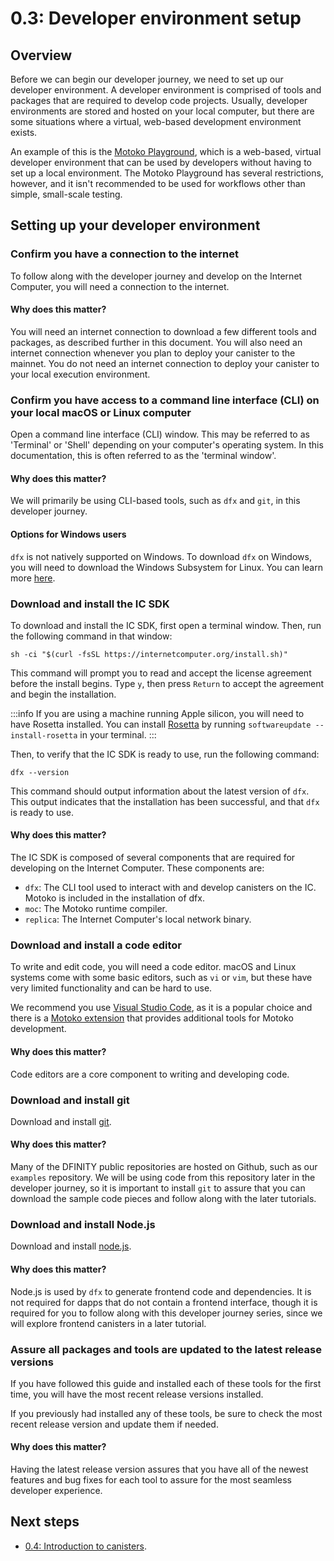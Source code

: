 # 0.3: Developer environment setup

## Overview

Before we can begin our developer journey, we need to set up our developer environment. A developer environment is comprised of tools and packages that are required to develop code projects. Usually, developer environments are stored and hosted on your local computer, but there are some situations where a virtual, web-based development environment exists. 

An example of this is the [Motoko Playground](https://m7sm4-2iaaa-aaaab-qabra-cai.ic0.app/), which is a web-based, virtual developer environment that can be used by developers without having to set up a local environment. The Motoko Playground has several restrictions, however, and it isn't recommended to be used for workflows other than simple, small-scale testing. 

## Setting up your developer environment

### Confirm you have a connection to the internet

To follow along with the developer journey and develop on the Internet Computer, you will need a connection to the internet. 

#### Why does this matter?

You will need an internet connection to download a few different tools and packages, as described further in this document. You will also need an internet connection whenever you plan to deploy your canister to the mainnet. You do not need an internet connection to deploy your canister to your local execution environment.

### Confirm you have access to a command line interface (CLI) on your local macOS or Linux computer

Open a command line interface (CLI) window. This may be referred to as 'Terminal' or 'Shell' depending on your computer's operating system. In this documentation, this is often referred to as the 'terminal window'. 

#### Why does this matter?

We will primarily be using CLI-based tools, such as `dfx` and `git`, in this developer journey. 

#### Options for Windows users

`dfx` is not natively supported on Windows. To download `dfx` on Windows, you will need to download the Windows Subsystem for Linux. You can learn more [here](/docs/developer-docs/setup/install/index.mdx).

### Download and install the IC SDK

To download and install the IC SDK, first open a terminal window. Then, run the following command in that window:

```
sh -ci "$(curl -fsSL https://internetcomputer.org/install.sh)"
```

This command will prompt you to read and accept the license agreement before the install begins. Type `y`, then press `Return` to accept the agreement and begin the installation. 

:::info
If you are using a machine running Apple silicon, you will need to have Rosetta installed. You can install [Rosetta](https://support.apple.com/en-us/HT211861) by running `softwareupdate --install-rosetta` in your terminal.
:::

Then, to verify that the IC SDK is ready to use, run the following command:

```
dfx --version
```

This command should output information about the latest version of `dfx`. This output indicates that the installation has been successful, and that `dfx` is ready to use. 

#### Why does this matter?

The IC SDK is composed of several components that are required for developing on the Internet Computer. These components are:

- `dfx`: The CLI tool used to interact with and develop canisters on the IC. Motoko is included in the installation of dfx. 
- `moc`: The Motoko runtime compiler. 
- `replica`: The Internet Computer's local network binary. 

### Download and install a code editor

To write and edit code, you will need a code editor. macOS and Linux systems come with some basic editors, such as `vi` or `vim`, but these have very limited functionality and can be hard to use. 

We recommend you use [Visual Studio Code](https://code.visualstudio.com/download), as it is a popular choice and there is a [Motoko extension](https://github.com/dfinity/vscode-motoko) that provides additional tools for Motoko development. 

#### Why does this matter?

Code editors are a core component to writing and developing code. 

### Download and install git

Download and install [git](https://git-scm.com/downloads). 

#### Why does this matter?

Many of the DFINITY public repositories are hosted on Github, such as our `examples` repository. We will be using code from this repository later in the developer journey, so it is important to install `git` to assure that you can download the sample code pieces and follow along with the later tutorials. 

### Download and install Node.js

Download and install [node.js](https://nodejs.org/en).

#### Why does this matter?

Node.js is used by `dfx` to generate frontend code and dependencies. It is not required for dapps that do not contain a frontend interface, though it is required for you to follow along with this developer journey series, since we will explore frontend canisters in a later tutorial. 

### Assure all packages and tools are updated to the latest release versions

If you have followed this guide and installed each of these tools for the first time, you will have the most recent release versions installed.

If you previously had installed any of these tools, be sure to check the most recent release version and update them if needed. 
#### Why does this matter?

Having the latest release version assures that you have all of the newest features and bug fixes for each tool to assure for the most seamless developer experience. 
## Next steps

- [0.4: Introduction to canisters](/docs/tutorials/developer-journey/level-0/04-intro-canisters).
